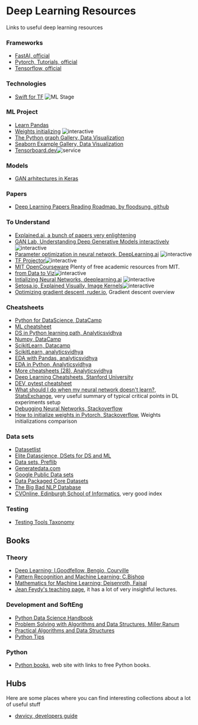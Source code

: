 # Deep Learning Resources
Links to useful deep learning resources

### Frameworks
* [FastAI, official](https://course.fast.ai/)
* [Pytorch, Tutorials, official](https://pytorch.org/tutorials/)
* [Tensorflow, official](https://www.tensorflow.org/learn)

### Technologies
* [Swift for TF](https://colab.research.google.com/github/zaidalyafeai/Notebooks/blob/master/TF_Swift.ipynb#scrollTo=Snub2EZdCKKb) ![ML Stage](https://img.shields.io/badge/-Colab-yellow.svg?style=popout&logo=https://colab.research.google.com/img/colab_favicon_256px.png)

### ML Project

* [Learn Pandas](https://bitbucket.org/hrojas/learn-pandas/src/master/)
* [Weights initializing](http://www.deeplearning.ai/ai-notes/initialization/#utm_source=social&utm_medium=linkedin&utm_campaign=AINotesInitializationDiscussion1)
![interactive](https://img.shields.io/badge/-interactive-blue.svg?style=popout&logo)
* [The Python graph Gallery, Data Visualization](https://python-graph-gallery.com/all-charts/)
* [Seaborn Example Gallery, Data Visualization](https://seaborn.pydata.org/examples/index.html)
* [Tensorboard.dev](https://tensorboard.dev/)![service](https://img.shields.io/badge/-service-yellowgreen.svg?style=popout&logo)

### Models
* [GAN arhitectures in Keras](https://github.com/eriklindernoren/Keras-GAN)

### Papers
* [Deep Learning Papers Reading Roadmap, by floodsung, github](https://github.com/floodsung/Deep-Learning-Papers-Reading-Roadmap)

### To Understand
* [Explained.ai, a bunch of papers very enlightening](https://explained.ai/)
* [GAN Lab, Understanding Deep Generative Models interactively](https://poloclub.github.io/ganlab/)![interactive](https://img.shields.io/badge/-interactive-blue.svg?style=popout&logo)
* [Parameter optimization in neural network, DeepLearning.ai](https://www.deeplearning.ai/ai-notes/optimization/?utm_source=social&utm_medium=linkedin&utm_campaign=BlogAINotesOptimizationAugust272019)
![interactive](https://img.shields.io/badge/-interactive-blue.svg?style=popout&logo)
* [TF Projector](https://projector.tensorflow.org/)![interactive](https://img.shields.io/badge/-interactive-blue.svg?style=popout&logo)
* [MIT OpenCourseware](https://ocw.mit.edu/courses/?fbclid=IwAR2RAv1QjpnoQgkZjFLPgu8BCGK0ZsuEWaB76YQz53_eH_IPiYj1s1As5gA) Plenty of free academic resources from MIT.
* [from Data to Viz](https://www.data-to-viz.com/#explore)![interactive](https://img.shields.io/badge/-interactive-blue.svg?style=popout&logo)
* [Intializing Neural Networks, deeplearning.ai](http://www.deeplearning.ai/ai-notes/initialization/) ![interactive](https://img.shields.io/badge/-interactive-blue.svg?style=popout&logo)
* [Setosa.io, Explained Visually, Image Kernels](http://setosa.io/ev/image-kernels/)![interactive](https://img.shields.io/badge/-interactive-blue.svg?style=popout&logo)
* [Optimizing gradient descent, ruder.io](https://ruder.io/optimizing-gradient-descent/), Gradient descent overview

### Cheatsheets
* [Python for DataScience, DataCamp](https://s3.amazonaws.com/assets.datacamp.com/blog_assets/PythonForDataScience.pdf)
* [ML cheatsheet](https://ml-cheatsheet.readthedocs.io/en/latest/index.html)
* [DS in Python learning path, Analyticsvidhya](https://www.analyticsvidhya.com/blog/2015/05/infographic-quick-guide-learn-python-data-science/)
* [Numpy, DataCamp](https://s3.amazonaws.com/assets.datacamp.com/blog_assets/Numpy_Python_Cheat_Sheet.pdf)
* [ScikitLearn, Datacamp](https://datacamp-community-prod.s3.amazonaws.com/5433fa18-9f43-44cc-b228-74672efcd116)
* [ScikitLearn, analyticsvidhya](https://www.analyticsvidhya.com/infographics/Scikit-Learn-Infographic.pdf)
* [EDA with Pandas, analyticsvidhya](https://www.analyticsvidhya.com/blog/2015/07/11-steps-perform-data-analysis-pandas-python/)
* [EDA in Python, Analyticsvidhya](https://www.analyticsvidhya.com/blog/2015/06/infographic-cheat-sheet-data-exploration-python/)
* [More cheatsheets (28), Analyticsvidhya](https://www.analyticsvidhya.com/blog/2017/02/top-28-cheat-sheets-for-machine-learning-data-science-probability-sql-big-data/)
* [Deep Learning Cheatsheets, Stanford University](https://stanford.edu/~shervine/teaching/cs-229/cheatsheet-deep-learning)
* [DEV, pytest cheatsheet](https://gist.github.com/kwmiebach/3fd49612ef7a52b5ce3a)
* [What should I do when my neural network doesn't learn?, StatsExchange](https://stats.stackexchange.com/questions/352036/what-should-i-do-when-my-neural-network-doesnt-learn), very useful summary of typical critical points in DL experiments setup
* [Debugging Neural Networks, Stackoverflow](https://stackoverflow.com/questions/41488279/neural-network-always-predicts-the-same-class)
* [How to initialize weights in Pytorch, Stackoverflow](https://stackoverflow.com/questions/49433936/how-to-initialize-weights-in-pytorch), Weights initializations comparison

### Data sets
 * [Datasetlist](https://www.datasetlist.com/)
 * [Elite Datascience, DSets for DS and ML](https://elitedatascience.com/datasets)
 * [Data sets, Preflib](http://www.preflib.org/data/)
 * [Generatedata.com](https://www.generatedata.com/)
 * [Google Public Data sets](https://cloud.google.com/public-datasets/)
 * [Data Packaged Core Datasets](https://github.com/datasets)
 * [The Big Bad NLP Database](https://quantumstat.com/dataset/dataset.html?utm_campaign=NLP%20News&utm_medium=email&utm_source=Revue%20newsletter)
 * [CVOnline, Edinburgh School of Informatics](http://homepages.inf.ed.ac.uk/rbf/CVonline/Imagedbase.htm), very good index

### Testing
* [Testing Tools Taxonomy](https://wiki.python.org/moin/PythonTestingToolsTaxonomy)


## Books

### Theory
* [Deep Learning; I.Goodfellow, Bengio, Courville](https://www.deeplearningbook.org/)
* [Pattern Recognition and Machine Learning; C.Bishop](http://users.isr.ist.utl.pt/~wurmd/Livros/school/Bishop%20-%20Pattern%20Recognition%20And%20Machine%20Learning%20-%20Springer%20%202006.pdf)
* [Mathematics for Machine Learning; Deisenroth, Faisal](https://mml-book.github.io/book/mml-book.pdf)
* [Jean Feydy's teaching page](https://www.math.ens.fr/~feydy/Teaching/index.html), it has a lot of very insightful lectures.

### Development and SoftEng
* [Python Data Science Handbook](https://jakevdp.github.io/PythonDataScienceHandbook/)
* [Problem Solving with Algorithms and
Data Structures, Miller,Ranum](https://www.cs.auckland.ac.nz/compsci105s1c/resources/ProblemSolvingwithAlgorithmsandDataStructures.pdf)
* [Practical Algorithms and Data Structures](https://bradfieldcs.com/algos/)
* [Python Tips](https://book.pythontips.com/en/latest/index.html)

### Python
* [Python books](https://pythonbooks.org/), web site with links to free Python books.

## Hubs
Here are some places where you can find interesting collections about a lot of useful stuff
* [dwvicy, developers guide](https://dwvicy.github.io/developers-guide/)
